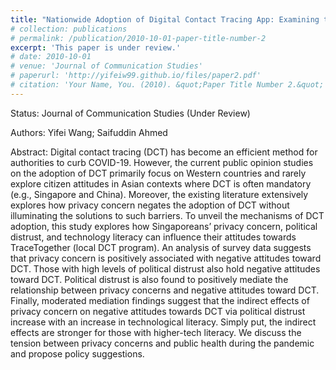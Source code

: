 ```yaml
---
title: "Nationwide Adoption of Digital Contact Tracing App: Examining the Role of Privacy Concern, Political Trust, and Technology Literacy"
# collection: publications
# permalink: /publication/2010-10-01-paper-title-number-2
excerpt: 'This paper is under review.'
# date: 2010-10-01
# venue: 'Journal of Communication Studies'
# paperurl: 'http://yifeiw99.github.io/files/paper2.pdf'
# citation: 'Your Name, You. (2010). &quot;Paper Title Number 2.&quot; <i>Journal 1</i>. 1(2).'
---
```

Status:
Journal of Communication Studies (Under Review)

Authors: 
Yifei Wang; Saifuddin Ahmed

Abstract: 
Digital contact tracing (DCT) has become an efficient method for authorities to curb COVID-19. However, the current public opinion studies on the adoption of DCT primarily focus on Western countries and rarely explore citizen attitudes in Asian contexts where DCT is often mandatory (e.g., Singapore and China). Moreover, the existing literature extensively explores how privacy concern negates the adoption of DCT without illuminating the solutions to such barriers. To unveil the mechanisms of DCT adoption, this study explores how Singaporeans’ privacy concern, political distrust, and technology literacy can influence their attitudes towards TraceTogether (local DCT program). An analysis of survey data suggests that privacy concern is positively associated with negative attitudes toward DCT. Those with high levels of political distrust also hold negative attitudes toward DCT. Political distrust is also found to positively mediate the relationship between privacy concerns and negative attitudes toward DCT. Finally, moderated mediation findings suggest that the indirect effects of privacy concern on negative attitudes towards DCT via political distrust increase with an increase in technological literacy. Simply put, the indirect effects are stronger for those with higher-tech literacy. We discuss the tension between privacy concerns and public health during the pandemic and propose policy suggestions.